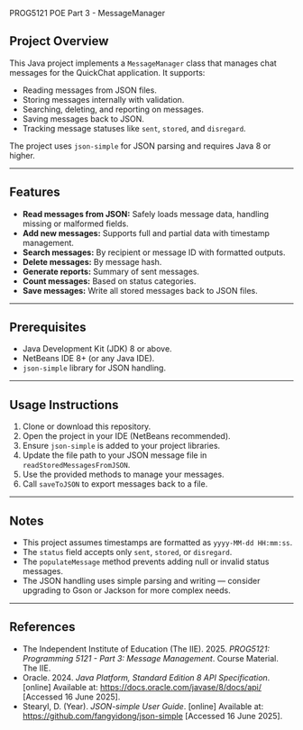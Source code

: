 PROG5121 POE Part 3 - MessageManager

## Project Overview

This Java project implements a `MessageManager` class that manages chat messages for the QuickChat application. It supports:

- Reading messages from JSON files.
- Storing messages internally with validation.
- Searching, deleting, and reporting on messages.
- Saving messages back to JSON.
- Tracking message statuses like `sent`, `stored`, and `disregard`.

The project uses `json-simple` for JSON parsing and requires Java 8 or higher.

---

## Features

- **Read messages from JSON:** Safely loads message data, handling missing or malformed fields.
- **Add new messages:** Supports full and partial data with timestamp management.
- **Search messages:** By recipient or message ID with formatted outputs.
- **Delete messages:** By message hash.
- **Generate reports:** Summary of sent messages.
- **Count messages:** Based on status categories.
- **Save messages:** Write all stored messages back to JSON files.

---

## Prerequisites

- Java Development Kit (JDK) 8 or above.
- NetBeans IDE 8+ (or any Java IDE).
- `json-simple` library for JSON handling.

---

## Usage Instructions

1. Clone or download this repository.
2. Open the project in your IDE (NetBeans recommended).
3. Ensure `json-simple` is added to your project libraries.
4. Update the file path to your JSON message file in `readStoredMessagesFromJSON`.
5. Use the provided methods to manage your messages.
6. Call `saveToJSON` to export messages back to a file.

---

## Notes

- This project assumes timestamps are formatted as `yyyy-MM-dd HH:mm:ss`.
- The `status` field accepts only `sent`, `stored`, or `disregard`.
- The `populateMessage` method prevents adding null or invalid status messages.
- The JSON handling uses simple parsing and writing — consider upgrading to Gson or Jackson for more complex needs.

---

## References

- The Independent Institute of Education (The IIE). 2025. *PROG5121: Programming 5121 - Part 3: Message Management*. Course Material. The IIE.
- Oracle. 2024. *Java Platform, Standard Edition 8 API Specification*. [online] Available at: https://docs.oracle.com/javase/8/docs/api/ [Accessed 16 June 2025].
- Stearyl, D. (Year). *JSON-simple User Guide*. [online] Available at: https://github.com/fangyidong/json-simple [Accessed 16 June 2025].
